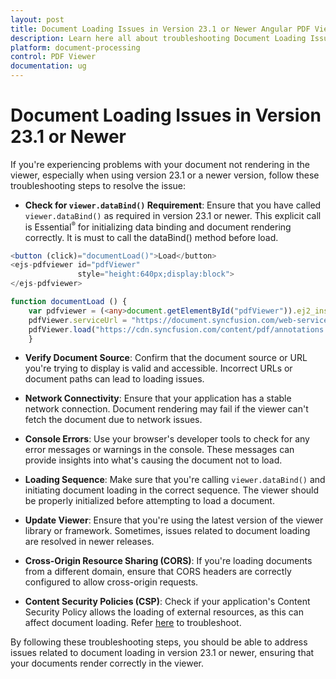 ```yaml
---
layout: post
title: Document Loading Issues in Version 23.1 or Newer Angular PDF Viewer Component
description: Learn here all about troubleshooting Document Loading Issues in Version 23.1 or newer in Angular PDF Viewer of Syncfusion Essential JS 2 and more.
platform: document-processing
control: PDF Viewer
documentation: ug
---
```


# Document Loading Issues in Version 23.1 or Newer

If you're experiencing problems with your document not rendering in the viewer, especially when using version 23.1 or a newer version, follow these troubleshooting steps to resolve the issue:

* **Check for `viewer.dataBind()` Requirement**: Ensure that you have called `viewer.dataBind()` as required in version 23.1 or newer. This explicit call is Essential<sup style="font-size:70%">&reg;</sup> for initializing data binding and document rendering correctly. It is must to call the dataBind() method before load.

```typescript
<button (click)="documentLoad()">Load</button>
<ejs-pdfviewer id="pdfViewer"
               style="height:640px;display:block">
</ejs-pdfviewer>

function documentLoad () {
    var pdfviewer = (<any>document.getElementById("pdfViewer")).ej2_instances[0];
    pdfViewer.serviceUrl = "https://document.syncfusion.com/web-services/pdf-viewer/api/pdfviewer";        pdfViewer.dataBind();
    pdfViewer.load("https://cdn.syncfusion.com/content/pdf/annotations.pdf",null);
    }
```

* **Verify Document Source**: Confirm that the document source or URL you're trying to display is valid and accessible. Incorrect URLs or document paths can lead to loading issues.

* **Network Connectivity**: Ensure that your application has a stable network connection. Document rendering may fail if the viewer can't fetch the document due to network issues.

* **Console Errors**: Use your browser's developer tools to check for any error messages or warnings in the console. These messages can provide insights into what's causing the document not to load.

* **Loading Sequence**: Make sure that you're calling `viewer.dataBind()` and initiating document loading in the correct sequence. The viewer should be properly initialized before attempting to load a document.

* **Update Viewer**: Ensure that you're using the latest version of the viewer library or framework. Sometimes, issues related to document loading are resolved in newer releases.

* **Cross-Origin Resource Sharing (CORS)**: If you're loading documents from a different domain, ensure that CORS headers are correctly configured to allow cross-origin requests.

* **Content Security Policies (CSP)**: Check if your application's Content Security Policy allows the loading of external resources, as this can affect document loading. Refer [here](https://ej2.syncfusion.com/javascript/documentation/common/troubleshoot/content-security-policy) to troubleshoot.

By following these troubleshooting steps, you should be able to address issues related to document loading in version 23.1 or newer, ensuring that your documents render correctly in the viewer.